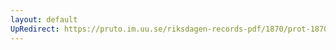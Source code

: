 ```yaml
---
layout: default
UpRedirect: https://pruto.im.uu.se/riksdagen-records-pdf/1870/prot-1870--fk--126/prot-1870--fk--126_003.pdf
---
```

